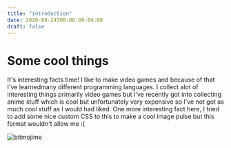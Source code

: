 ```yaml
---
title: "introduction"
date: 2020-08-24T00:00:00-04:00
draft: false
---
```

<h1> Some cool things </h1>
It's interesting facts time! I like to make video games and because of that I've learnedmany different programming languages. I collect alot of interesting things primarily video games but I've recently got into collecting anime stuff which is cool but unfortunately very expensive so I've not got as much cool stuff as I would had liked. One more interesting fact here, I tried to add some nice custom CSS to this to make a cool image pulse but this format wouldn't allow me :(
  
![bitmojime](https://sharp-sammet-7aa19b.netlify.app/IMG_8681.png)

